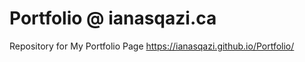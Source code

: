 # Portfolio @ ianasqazi.ca

Repository for My Portfolio Page
 https://ianasqazi.github.io/Portfolio/

